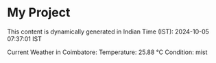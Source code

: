 # My Project

This content is dynamically generated in Indian Time (IST): 2024-10-05 07:37:01 IST


Current Weather in Coimbatore:
Temperature: 25.88 °C
Condition: mist
